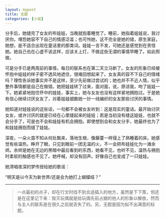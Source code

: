 ```yaml
---
layout: mypost
title: 无题
categories: [小说]
---
```


分手后，她缝完了女友的布娃娃，当晚就抱着睡觉了。睡前，她指着娃娃说，我讨厌你。埋怨她容不下自己的情感泛滥；也可怜她，这不完全是她的错，原生家庭，她想，是不适合出现在童话里的那类词。娃娃一言不发，可她还是感觉到在责怪她。她自己也在心虚不该这样，应该关上灯，不做这些无谓的事情早睡了。如此照做。

可是分手已是两周前的事情，每日的联系也在第二天立马断了。女友的形象已经被怀抱中娃娃的样子密不透风地遮住，很难回想起来了。女友真的容不下自己的情绪吗？理性告诉她事实并不是这样，至少先前做过尝试的；她也并不不近人情，似乎整件事情都是自己在做错。她把娃娃转了过来，面对面，说，原谅我，吻了娃娃一下。她紧紧地抱住怀中的娃娃，事实上，她与女友也没有这样紧地拥抱过。于是她有信心继续讨厌女友了，对着娃娃细数她一针一线编织的女友那些讨厌的事情。

她知道对娃娃说的这些话，一句都不会被女友听到：这是现实的童话。最开始讨厌女友，或许讨厌的就是已经在心里缝起来的娃娃；若是当初没有缝这娃娃，也就不会分手了，可是也不会和娃娃有机会拥抱。即使想到会和女友分手，她最终也为了和娃娃拥抱而缝了娃娃。

深夜，一朵火苗不知从何处飘来，落地生根，像藤蔓一样侵上了熟睡着的床。她感觉有些温热，睁开了眼，只见到眼前一团无温的火，不一会把布娃娃化为一滩余烬。余烬是她在无边的黑暗中最后看到的东西，她看不见，也听不见，温热与拥抱时柔软的触感也不见了。她呼喊，却没有回声。好像自己也变成了一只娃娃。

她清唱夜深的梦传授给她的歌谣：

“明天是以今天为新世界/还是会为她打上蝴蝶结？”

---

> 一点最初的点子，却在行文时找不到合适插入的地方，虽然是下下策，但还是在这里记下来：毁灭玩偶就是给玩偶先前占据的他人的形象以解放，然而与主人的联系是在很久之前就丢失了的。另，无题是因为拟不出满意的标题。
